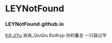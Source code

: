 # LEYNotFound
### LEYNotFound.github.io

[Kill JiYu](https://wwub.lanzoue.com/b04wg7d2f)
湫湫_QiuQiu
Bzdhyp
你的薯总
一只路过芊
